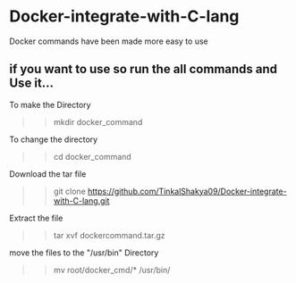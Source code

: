 # Docker-integrate-with-C-lang
Docker commands have been made more easy to use
## if you want to use so run the all commands and Use it...

To make the Directory
>>mkdir docker_command

To change the directory
>>cd docker_command

Download the tar file
>>git clone https://github.com/TinkalShakya09/Docker-integrate-with-C-lang.git

Extract the file
>>tar xvf dockercommand.tar.gz

move the files to the "/usr/bin" Directory
>>mv root/docker_cmd/* /usr/bin/

